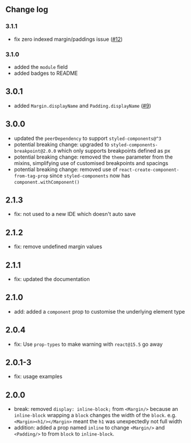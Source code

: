 ## Change log

### 3.1.1

* fix zero indexed margin/paddings issue ([#12](https://github.com/jameslnewell/styled-components-spacing/pull/12))

### 3.1.0

* added the `module` field
* added badges to README

## 3.0.1

* added `Margin.displayName` and `Padding.displayName` ([#9](https://github.com/jameslnewell/styled-components-spacing/pull/9))

## 3.0.0

* updated the `peerDependency` to support `styled-components@^3`
* potential breaking change: upgraded to `styled-components-breakpoint@2.0.0` which only supports breakpoints defined as px
* potential breaking change: removed the `theme` parameter from the mixins, simplifying use of customised breakpoints and spacings
* potential breaking change: removed use of `react-create-component-from-tag-prop` since `styled-components` now has `component.withComponent()`

## 2.1.3

* fix: not used to a new IDE which doesn't auto save

## 2.1.2

* fix: remove undefined margin values

## 2.1.1

* fix: updated the documentation

## 2.1.0

* add: added a `component` prop to customise the underlying element type

## 2.0.4

* fix: Use `prop-types` to make warning with `react@15.5` go away

## 2.0.1-3

* fix: usage examples

## 2.0.0

* break: removed `display: inline-block;` from `<Margin/>` because an `inline-block` wrapping a `block` changes the width of the `block`. e.g. `<Margin><h1/></Margin>` meant the `h1` was unexpectedly not full width
* addition: added a prop named `inline` to change `<Margin/>` and `<Padding/>` to from `block` to `inline-block`.
